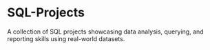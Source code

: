 # SQL-Projects
A collection of SQL projects showcasing data analysis, querying, and reporting skills using real-world datasets.
